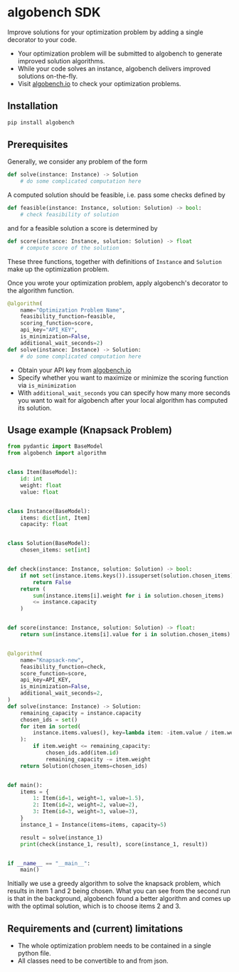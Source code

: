 # algobench SDK

Improve solutions for your optimization problem by adding a single decorator to your code.

- Your optimization problem will be submitted to algobench to generate improved solution algorithms.
- While your code solves an instance, algobench delivers improved solutions on-the-fly.
- Visit [algobench.io](algobench.io) to check your optimization problems.

## Installation

```bash
pip install algobench
```

## Prerequisites

Generally, we consider any problem of the form

```python
def solve(instance: Instance) -> Solution
    # do some complicated computation here
```

A computed solution should be feasible, i.e. pass some checks defined by

```python
def feasible(instance: Instance, solution: Solution) -> bool:
    # check feasibility of solution
```

and for a feasible solution a score is determined by

```python
def score(instance: Instance, solution: Solution) -> float
    # compute score of the solution
```

These three functions, together with definitions of `Instance` and `Solution` make up the optimization problem.

Once you wrote your optimization problem, apply algobench's decorator to the algorithm function.

```python
@algorithm(
    name="Optimization Problem Name",
    feasibility_function=feasible,
    scoring_function=score,
    api_key="API_KEY",
    is_minimization=False,
    additional_wait_seconds=2)
def solve(instance: Instance) -> Solution:
    # do some complicated computation here
```

- Obtain your API key from [algobench.io](algobench.io)
- Specify whether you want to maximize or minimize the scoring function via `is_minimization`
- With `additional_wait_seconds` you can specify how many more seconds you want to wait for algobench after your local algorithm has computed its solution.

## Usage example (Knapsack Problem)

```python
from pydantic import BaseModel
from algobench import algorithm


class Item(BaseModel):
    id: int
    weight: float
    value: float


class Instance(BaseModel):
    items: dict[int, Item]
    capacity: float


class Solution(BaseModel):
    chosen_items: set[int]


def check(instance: Instance, solution: Solution) -> bool:
    if not set(instance.items.keys()).issuperset(solution.chosen_items):
        return False
    return (
        sum(instance.items[i].weight for i in solution.chosen_items)
        <= instance.capacity
    )


def score(instance: Instance, solution: Solution) -> float:
    return sum(instance.items[i].value for i in solution.chosen_items)


@algorithm(
    name="Knapsack-new",
    feasibility_function=check,
    score_function=score,
    api_key=API_KEY,
    is_minimization=False,
    additional_wait_seconds=2,
)
def solve(instance: Instance) -> Solution:
    remaining_capacity = instance.capacity
    chosen_ids = set()
    for item in sorted(
        instance.items.values(), key=lambda item: -item.value / item.weight
    ):
        if item.weight <= remaining_capacity:
            chosen_ids.add(item.id)
            remaining_capacity -= item.weight
    return Solution(chosen_items=chosen_ids)


def main():
    items = {
        1: Item(id=1, weight=1, value=1.5),
        2: Item(id=2, weight=2, value=2),
        3: Item(id=3, weight=3, value=3),
    }
    instance_1 = Instance(items=items, capacity=5)

    result = solve(instance_1)
    print(check(instance_1, result), score(instance_1, result))


if __name__ == "__main__":
    main()
```

Initially we use a greedy algorithm to solve the knapsack problem, which results in item 1 and 2 being chosen. What you can see from the second run is that in the background, algobench found a better algorithm and comes up with the optimal solution, which is to choose items 2 and 3.

## Requirements and (current) limitations
- The whole optimization problem needs to be contained in a single python file.
- All classes need to be convertible to and from json.

